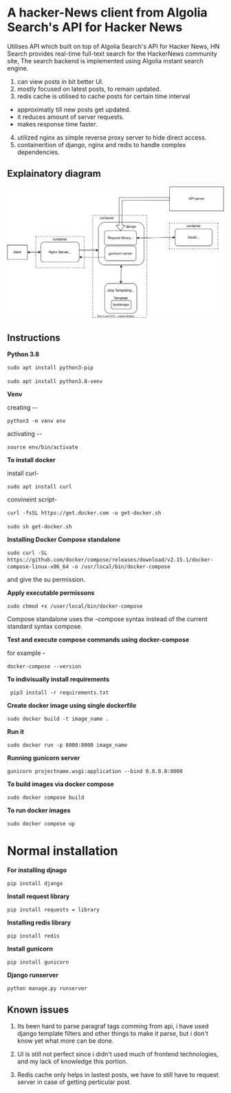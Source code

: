 # A hacker-News client from Algolia Search's API for Hacker News

Utilises API which built on top of Algolia Search's API for Hacker News,
HN Search provides real-time full-text search for the HackerNews community site,
The search backend is implemented using Algolia instant search engine.

1. can view posts in bit better UI.
2. mostly focused on latest posts, to remain updated.
3. redis cache is utilised to cache posts for certain time interval 
- approximatly till new posts get updated.
- it reduces amount of server requests.
- makes response time faster.
4. utilized nginx as simple reverse proxy server to hide direct access.
5. containerition of django, nginx and redis to handle complex dependencies.

## Explainatory diagram

![Diagram.svg](./Diagram.svg)

## Instructions 

**Python 3.8**
```
sudo apt install python3-pip

sudo apt install python3.8-venv
```
**Venv**

creating --
```
python3 -m venv env
```
activating --
```
source env/bin/activate
```

**To install docker**

install curl-
```
sudo apt install curl
```
convineint script-
```
curl -fsSL https://get.docker.com -o get-docker.sh

sudo sh get-docker.sh
```

**Installing Docker Compose standalone**
```
sudo curl -SL https://github.com/docker/compose/releases/download/v2.15.1/docker-compose-linux-x86_64 -o /usr/local/bin/docker-compose
```
and give the su permission.

**Apply executable permissons**
```
sudo chmod +x /user/local/bin/docker-compose
```
Compose standalone uses the -compose syntax instead of the current standard syntax compose.

**Test and execute compose commands using docker-compose**

for example -
```
docker-compose --version
```

**To indivisually  install requirements**
```
 pip3 install -r requirements.txt
```

**Create docker image using single dockerfile**
```
sudo docker build -t image_name .
```
**Run it**
```
sudo docker run -p 8000:8000 image_name
```
**Running gunicorn server**
```
gunicorn projectname.wsgi:application --bind 0.0.0.0:8000 
```
**To build images via docker compose**
```
sudo docker compose build
```
**To run docker images**
```
sudo docker compose up
```

# Normal installation

**For installing djnago**
```
pip install django
```
**Install request library**
```
pip install requests = library
```

**Installing redis library**
```
pip install redis
```

**Install gunicorn**
```
pip install gunicorn
```
**Django runserver**
```
python manage.py runserver
```

## Known issues
1. Its been hard to parse paragraf tags comming from api, i have used django 
template filters and other things to make it parse, but i don't know yet
what more can be done.

2. UI is still not perfect since i didn't used much of frontend technologies,
and my lack of knowledge this portion.

3. Redis cache only helps in lastest posts, we have to still have to
request server in case of getting perticular post.